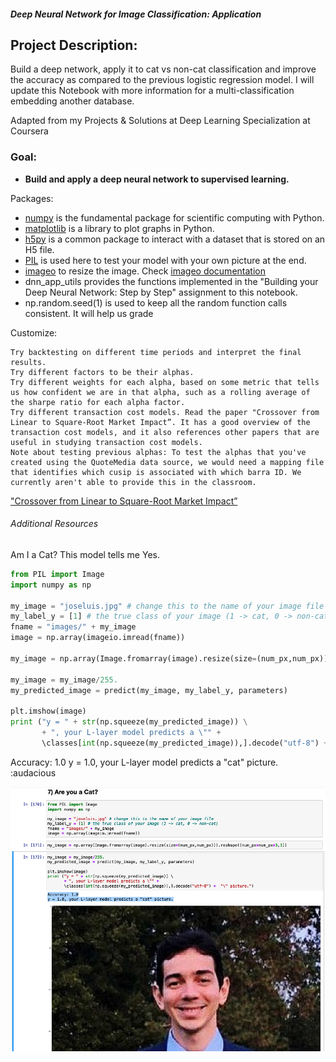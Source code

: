 ##### Deep Neural Network for Image Classification: Application

## Project Description: 

Build a deep network, apply it to cat vs non-cat classification and improve the accuracy as compared to the previous logistic regression model. I will update this Notebook with more information for a multi-classification
embedding another database.

Adapted from my Projects & Solutions at Deep Learning Specialization at Coursera

### Goal:
- <b>Build and apply a deep neural network to supervised learning.</b>

Packages:
- [numpy](https://www.numpy.org/) is the fundamental package for scientific computing with Python.
- [matplotlib](http://matplotlib.org) is a library to plot graphs in Python.
- [h5py](http://www.h5py.org) is a common package to interact with a dataset that is stored on an H5 file.
- [PIL](http://www.pythonware.com/products/pil/) is used here to test your model with your own picture at the end.
- [imageo](https://pypi.org/project/imageio/) to resize the image. Check [imageo documentation](https://imageio.readthedocs.io/en/stable/)
- dnn_app_utils provides the functions implemented in the "Building your Deep Neural Network: Step by Step" assignment to this notebook.
- np.random.seed(1) is used to keep all the random function calls consistent. It will help us grade 

Customize:

    Try backtesting on different time periods and interpret the final results.
    Try different factors to be their alphas.
    Try different weights for each alpha, based on some metric that tells us how confident we are in that alpha, such as a rolling average of the sharpe ratio for each alpha factor.
    Try different transaction cost models. Read the paper "Crossover from Linear to Square-Root Market Impact”. It has a good overview of the transaction cost models, and it also references other papers that are useful in studying transaction cost models.
    Note about testing previous alphas: To test the alphas that you've created using the QuoteMedia data source, we would need a mapping file that identifies which cusip is associated with which barra ID. We currently aren't able to provide this in the classroom.

["Crossover from Linear to Square-Root Market Impact”](https://arxiv.org/pdf/1811.05230.pdf)


###### *Additional Resources*

Am I a Cat? This model tells me Yes.

```py 
from PIL import Image
import numpy as np

my_image = "joseluis.jpg" # change this to the name of your image file 
my_label_y = [1] # the true class of your image (1 -> cat, 0 -> non-cat)
fname = "images/" + my_image
image = np.array(imageio.imread(fname))

my_image = np.array(Image.fromarray(image).resize(size=(num_px,num_px))).reshape((num_px*num_px*3,1))

my_image = my_image/255.
my_predicted_image = predict(my_image, my_label_y, parameters)

plt.imshow(image)
print ("y = " + str(np.squeeze(my_predicted_image)) \
       + ", your L-layer model predicts a \"" + 
       \classes[int(np.squeeze(my_predicted_image)),].decode("utf-8") +  "\" picture.")

```
Accuracy: 1.0
y = 1.0, your L-layer model predicts a "cat" picture. :audacious

 ![myImage](images/amIaCat.jpg)
